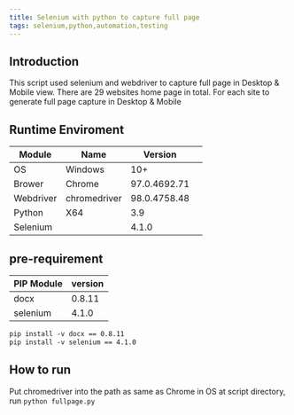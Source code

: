 ```yaml
---
title: Selenium with python to capture full page 
tags: selenium,python,automation,testing
---
```



## Introduction
This script used selenium and webdriver to capture full page in Desktop & Mobile view. There are 29 websites home page in total. For each site to generate full page capture in Desktop & Mobile

## Runtime Enviroment

|  Module  | Name    |   Version  |     |
| --- | --- | --- | --- |
| OS   | Windows   |   10+  |     |
|   Brower | Chrome    |   97.0.4692.71   |     |
|   Webdriver| chromedriver   |   98.0.4758.48  |     |
|   Python| X64  |   3.9  |     |
|   Selenium|  |   4.1.0  |     |

## pre-requirement

|    PIP Module |  version   |
| --- | --- |
|   docx  |  0.8.11   |
|   selenium |  4.1.0   |

``` apache
pip install -v docx == 0.8.11
pip install -v selenium == 4.1.0
```

## How to run
Put chromedriver into the path as same as Chrome in OS
at script directory, run `python fullpage.py`
